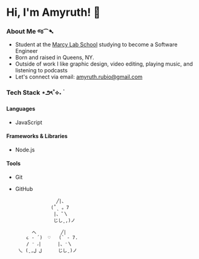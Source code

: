 # Hi, I'm Amyruth! 👋

### About Me જ⁀➴
- Student at the [Marcy Lab School](https://www.marcylabschool.org/) studying to become a Software Engineer
- Born and raised in Queens, NY.
- Outside of work I like graphic design, video editing, playing music, and listening to podcasts
- Let's connect via email: amyruth.rubio@gmail.com

### Tech Stack ⋆౨ৎ˚⟡˖ ࣪

#### Languages
- JavaScript

#### Frameworks & Libraries
- Node.js

#### Tools
- Git
- GitHub



                     ╱|、
                   (˚ˎ 。7  
                    |、˜〵          
                    じしˍ,)ノ

            へ         ╱| 
          ૮ - ՛)  ♡   (` - 7.   
          / ⁻ ៸|      |、⁻〵
       乀 (ˍ,ل ل      じしˍ)ノ        